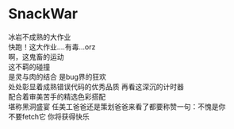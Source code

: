 # SnackWar
冰岩不成熟的大作业  
快跑！这大作业....有毒...orz  
啊，这鬼畜的运动  
这不羁的碰撞  
是灵与肉的结合 是bug界的狂欢    
处处彰显着成熟错误代码的优秀品质
再看这深沉的计时器  
配合着审美苦手的精选色彩搭配    
堪称黑洞盛宴  任美工爸爸还是策划爸爸来看了都要称赞一句：不愧是你    
不要fetch它 你将获得快乐


